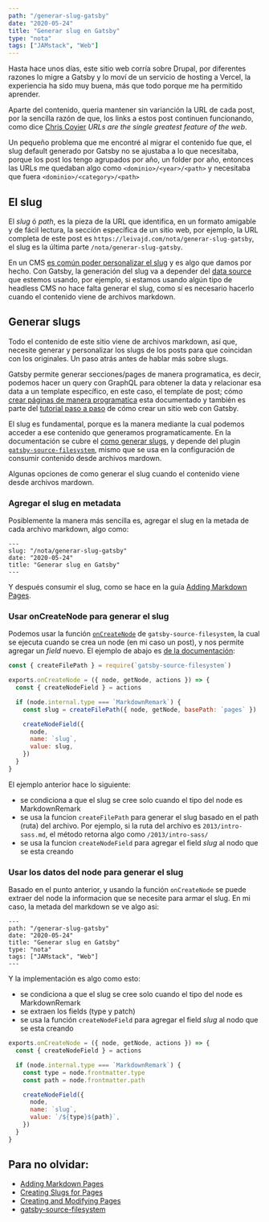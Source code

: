 ```yaml
---
path: "/generar-slug-gatsby"
date: "2020-05-24"
title: "Generar slug en Gatsby"
type: "nota"
tags: ["JAMstack", "Web"]
---
```


Hasta hace unos d&iacute;as, este sitio web corr&iacute;a sobre Drupal, por diferentes razones lo migre a Gatsby y lo mov&iacute; de un servicio de hosting a Vercel, la experiencia ha sido muy buena, m&aacute;s que todo porque me ha permitido aprender.

Aparte del contenido, queria mantener sin varianci&oacute;n la URL de cada post, por la sencilla raz&oacute;n de que, los links a estos post continuen funcionando, como dice [Chris Coyier](https://css-tricks.com/killing-the-url/) _URLs are the single greatest feature of the web_.

Un pequeño problema que me encontr&eacute; al migrar el contenido fue que, el slug default generado por Gatsby no se ajustaba a lo que necesitaba, porque los post los tengo agrupados por año, un folder por año, entonces las URLs me quedaban algo como `<dominio>/<year>/<path>` y necesitaba que fuera `<dominio>/<category>/<path>`

## El slug

El _slug_ &oacute; _path_, es la pieza de la URL que identifica, en un formato amigable y de f&aacute;cil lectura, la secci&oacute;n espec&iacute;fica de un sitio web, por ejemplo, la URL completa de este post es `https://leivajd.com/nota/generar-slug-gatsby`, el slug es la &uacute;ltima parte `/nota/generar-slug-gatsby`.

En un CMS [es com&uacute;n poder personalizar el slug](https://wordpress.com/go/business-website-guidance/what-is-a-slug/) y es algo que damos por hecho. Con Gatsby, la generaci&oacute;n del slug va a depender del [data source](https://www.gatsbyjs.org/docs/content-and-data/) que estemos usando, por ejemplo, si estamos usando alg&uacute;n tipo de headless CMS no hace falta generar el slug, como s&iacute; es necesario hacerlo cuando el contenido viene de archivos markdown.

## Generar slugs

Todo el contenido de este sitio viene de archivos markdown, as&iacute; que, necesite generar y personalizar los slugs de los posts para que coincidan con los originales. Un paso atr&aacute;s antes de hablar m&aacute;s sobre slugs.

Gatsby permite generar secciones/pages de manera programatica, es decir, podemos hacer un query con GraphQL para obtener la data y relacionar esa data a un template espec&iacute;fico, en este caso, el template de post; c&oacute;mo [crear p&aacute;ginas de manera programatica](https://www.gatsbyjs.org/docs/creating-and-modifying-pages/) esta documentado y tambi&eacute;n es parte del [tutorial paso a paso](https://www.gatsbyjs.org/tutorial/part-seven/) de c&oacute;mo crear un sitio web con Gatsby.

El slug es fundamental, porque es la manera mediante la cual podemos acceder a ese contenido que generamos programaticamente. En la documentaci&oacute;n se cubre el [como generar slugs](https://www.gatsbyjs.org/docs/creating-slugs-for-pages/), y depende del plugin [`gatsby-source-filesystem`](https://www.gatsbyjs.org/packages/gatsby-source-filesystem/), mismo que se usa en la configuraci&oacute;n de consumir contenido desde archivos mardown.

Algunas opciones de como generar el slug cuando el contenido viene desde archivos mardown.

### Agregar el slug en metadata

Posiblemente la manera m&aacute;s sencilla es, agregar el slug en la metada de cada archivo markdown, algo como:

```
---
slug: "/nota/generar-slug-gatsby"
date: "2020-05-24"
title: "Generar slug en Gatsby"
---
```

Y despu&eacute;s consumir el slug, como se hace en la gu&iacute;a [Adding Markdown Pages](https://www.gatsbyjs.org/docs/adding-markdown-pages/).

### Usar onCreateNode para generar el slug

Podemos usar la funci&oacute;n [`onCreateNode`](https://www.gatsbyjs.org/docs/node-apis/#onCreateNode) de `gatsby-source-filesystem`, la cual se ejecuta cuando se crea un node (en mi caso un post), y nos permite agregar un _field_ nuevo. El ejemplo de abajo es [de la documentaci&oacute;n](https://www.gatsbyjs.org/tutorial/part-seven/#creating-slugs-for-pages):

```javascript
const { createFilePath } = require(`gatsby-source-filesystem`)

exports.onCreateNode = ({ node, getNode, actions }) => {
  const { createNodeField } = actions

  if (node.internal.type === `MarkdownRemark`) {
    const slug = createFilePath({ node, getNode, basePath: `pages` })

    createNodeField({
      node,
      name: `slug`,
      value: slug,
    })
  }
}
```

El ejemplo anterior hace lo siguiente:

- se condiciona a que el slug se cree solo cuando el tipo del node es MarkdownRemark
- se usa la funcion `createFilePath` para generar el slug basado en el path (ruta) del archivo. Por ejemplo, si la ruta del archivo es `2013/intro-sass.md`, el m&eacute;todo retorna algo como `/2013/intro-sass/`
- se usa la funcion `createNodeField` para agregar el field _slug_ al nodo que se esta creando

### Usar los datos del node para generar el slug

Basado en el punto anterior, y usando la funci&oacute;n `onCreateNode` se puede extraer del node la informacion que se necesite para armar el slug. En mi caso, la metada del markdown se ve algo asi:

```
---
path: "/generar-slug-gatsby"
date: "2020-05-24"
title: "Generar slug en Gatsby"
type: "nota"
tags: ["JAMstack", "Web"]
---
```

Y la implementaci&oacute;n es algo como esto:

- se condiciona a que el slug se cree solo cuando el tipo del node es MarkdownRemark
- se extraen los fields (type y patch)
- se usa la funci&oacute;n `createNodeField` para agregar el field _slug_ al nodo que se esta creando

```javascript
exports.onCreateNode = ({ node, getNode, actions }) => {
  const { createNodeField } = actions

  if (node.internal.type === `MarkdownRemark`) {
    const type = node.frontmatter.type
    const path = node.frontmatter.path

    createNodeField({
      node,
      name: `slug`,
      value: `/${type}${path}`,
    })
  }
}
```

## Para no olvidar:

- [Adding Markdown Pages](https://www.gatsbyjs.org/docs/adding-markdown-pages/)
- [Creating Slugs for Pages](https://www.gatsbyjs.org/docs/creating-slugs-for-pages/)
- [Creating and Modifying Pages](https://www.gatsbyjs.org/docs/creating-and-modifying-pages/)
- [gatsby-source-filesystem](https://www.gatsbyjs.org/packages/gatsby-source-filesystem/)

